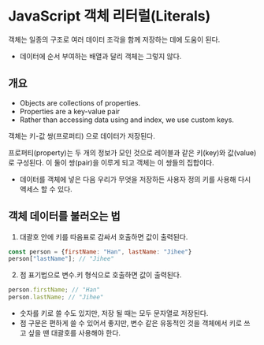 # JavaScript 객체 리터럴(Literals)

객체는 일종의 구조로 여러 데이터 조각을 함께 저장하는 데에 도움이 된다.

- 데이터에 순서 부여하는 배열과 달리 객체는 그렇지 않다.

## 개요

- Objects are collections of properties.
- Properties are a key-value pair
- Rather than accessing data using and index, we use custom keys.

객체는 키-값 쌍(프로퍼티) 으로 데이터가 저장된다.

프로퍼티(property)는 두 개의 정보가 모인 것으로 레이블과 같은 키(key)와 값(value)로 구성된다. 이 둘이 쌍(pair)을 이루게 되고 객체는 이 쌍들의 집합이다.

- 데이터를 객체에 넣은 다음 우리가 무엇을 저장하든 사용자 정의 키를 사용해 다시 액세스 할 수 있다.

## 객체 데이터를 불러오는 법

1. 대괄호 안에 키를 따옴표로 감싸서 호출하면 값이 출력된다.

```javascript
const person = {firstName: "Han", lastName: "Jihee"}
person["lastName"]; // "Jihee"
```
2. 점 표기법으로 변수.키 형식으로 호출하면 값이 출력된다.

```javascript
person.firstName; // "Han"
person.lastName; // "Jihee"
```
- 숫자를 키로 쓸 수도 있지만, 저장 될 때는 모두 문자열로 저장된다.
- 점 구문은 편하게 쓸 수 있어서 좋지만, 변수 같은 유동적인 것을 객체에서 키로 쓰고 싶을 땐 대괄호를 사용해야 한다.
